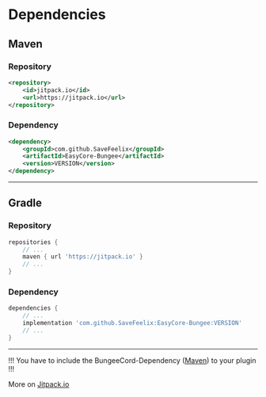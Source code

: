 # Dependencies
## Maven
### Repository
```xml
<repository>
    <id>jitpack.io</id>
    <url>https://jitpack.io</url>
</repository>
```
### Dependency
```xml
<dependency>
    <groupId>com.github.SaveFeelix</groupId>
    <artifactId>EasyCore-Bungee</artifactId>
    <version>VERSION</version>
</dependency>
```
<hr />

## Gradle
### Repository
```groovy
repositories {
    // ...
    maven { url 'https://jitpack.io' }
    // ...
}
```
### Dependency
```groovy
dependencies {
    // ...
    implementation 'com.github.SaveFeelix:EasyCore-Bungee:VERSION'
    // ...
}
```
<hr />

!!! You have to include the BungeeCord-Dependency ([Maven](https://www.spigotmc.org/wiki/bungeecord-maven/)) to your plugin !!!

More on [Jitpack.io](https://jitpack.io/#SaveFeelix/EasyCore-Bungee)